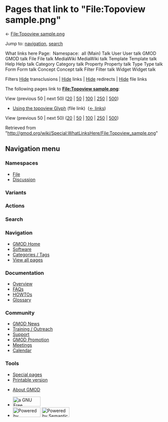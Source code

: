 <div id="mw-page-base" class="noprint">

</div>

<div id="mw-head-base" class="noprint">

</div>

<div id="content" class="mw-body" role="main">

<span id="top"></span>

<div id="mw-js-message" style="display:none;">

</div>



# <span dir="auto">Pages that link to "File:Topoview sample.png"</span>

<div id="bodyContent">

<div id="contentSub">

← [File:Topoview
sample.png](/wiki/File:Topoview_sample.png "File:Topoview sample.png")

</div>

<div id="jump-to-nav" class="mw-jump">

Jump to: [navigation](#mw-navigation), [search](#p-search)

</div>

<div id="mw-content-text">

What links here Page:  Namespace:  all (Main) Talk User User talk GMOD
GMOD talk File File talk MediaWiki MediaWiki talk Template Template talk
Help Help talk Category Category talk Property Property talk Type Type
talk Form Form talk Concept Concept talk Filter Filter talk Widget
Widget talk

Filters
[Hide](/mediawiki/index.php?title=Special:WhatLinksHere/File:Topoview_sample.png&hidetrans=1 "Special:WhatLinksHere/File:Topoview sample.png")
transclusions \|
[Hide](/mediawiki/index.php?title=Special:WhatLinksHere/File:Topoview_sample.png&hidelinks=1 "Special:WhatLinksHere/File:Topoview sample.png")
links \|
[Hide](/mediawiki/index.php?title=Special:WhatLinksHere/File:Topoview_sample.png&hideredirs=1 "Special:WhatLinksHere/File:Topoview sample.png")
redirects \|
[Hide](/mediawiki/index.php?title=Special:WhatLinksHere/File:Topoview_sample.png&hideimages=1 "Special:WhatLinksHere/File:Topoview sample.png")
file links

The following pages link to **[File:Topoview
sample.png](/wiki/File:Topoview_sample.png "File:Topoview sample.png")**:

View (previous 50 \| next 50)
([20](/mediawiki/index.php?title=Special:WhatLinksHere/File:Topoview_sample.png&limit=20 "Special:WhatLinksHere/File:Topoview sample.png")
\|
[50](/mediawiki/index.php?title=Special:WhatLinksHere/File:Topoview_sample.png&limit=50 "Special:WhatLinksHere/File:Topoview sample.png")
\|
[100](/mediawiki/index.php?title=Special:WhatLinksHere/File:Topoview_sample.png&limit=100 "Special:WhatLinksHere/File:Topoview sample.png")
\|
[250](/mediawiki/index.php?title=Special:WhatLinksHere/File:Topoview_sample.png&limit=250 "Special:WhatLinksHere/File:Topoview sample.png")
\|
[500](/mediawiki/index.php?title=Special:WhatLinksHere/File:Topoview_sample.png&limit=500 "Special:WhatLinksHere/File:Topoview sample.png"))

- [Using the topoview
  Glyph](/wiki/Using_the_topoview_Glyph "Using the topoview Glyph")
  (file link) ‎ <span class="mw-whatlinkshere-tools">([←
  links](/mediawiki/index.php?title=Special:WhatLinksHere&target=Using+the+topoview+Glyph "Special:WhatLinksHere"))</span>

View (previous 50 \| next 50)
([20](/mediawiki/index.php?title=Special:WhatLinksHere/File:Topoview_sample.png&limit=20 "Special:WhatLinksHere/File:Topoview sample.png")
\|
[50](/mediawiki/index.php?title=Special:WhatLinksHere/File:Topoview_sample.png&limit=50 "Special:WhatLinksHere/File:Topoview sample.png")
\|
[100](/mediawiki/index.php?title=Special:WhatLinksHere/File:Topoview_sample.png&limit=100 "Special:WhatLinksHere/File:Topoview sample.png")
\|
[250](/mediawiki/index.php?title=Special:WhatLinksHere/File:Topoview_sample.png&limit=250 "Special:WhatLinksHere/File:Topoview sample.png")
\|
[500](/mediawiki/index.php?title=Special:WhatLinksHere/File:Topoview_sample.png&limit=500 "Special:WhatLinksHere/File:Topoview sample.png"))

</div>

<div class="printfooter">

Retrieved from
"<http://gmod.org/wiki/Special:WhatLinksHere/File:Topoview_sample.png>"

</div>

<div id="catlinks" class="catlinks catlinks-allhidden">

</div>

<div class="visualClear">

</div>

</div>

</div>

<div id="mw-navigation">

## Navigation menu

<div id="mw-head">



<div id="left-navigation">

<div id="p-namespaces" class="vectorTabs" role="navigation"
aria-labelledby="p-namespaces-label">

### Namespaces

- <span id="ca-nstab-image"><a href="/wiki/File:Topoview_sample.png" accesskey="c"
  title="View the file page [c]">File</a></span>
- <span id="ca-talk"><a
  href="/mediawiki/index.php?title=File_talk:Topoview_sample.png&amp;action=edit&amp;redlink=1"
  accesskey="t"
  title="Discussion about the content page [t]">Discussion</a></span>

</div>

<div id="p-variants" class="vectorMenu emptyPortlet" role="navigation"
aria-labelledby="p-variants-label">

### 

### Variants[](#)

<div class="menu">

</div>

</div>

</div>

<div id="right-navigation">



<div id="p-cactions" class="vectorMenu emptyPortlet" role="navigation"
aria-labelledby="p-cactions-label">

### Actions[](#)

<div class="menu">

</div>

</div>

<div id="p-search" role="search">

### Search

<div id="simpleSearch">

</div>

</div>

</div>

</div>

<div id="mw-panel">

<div id="p-logo" role="banner">

<a href="/wiki/Main_Page"
style="background-image: url(http://gmod.org/images/GMOD-cogs.png);"
title="Visit the main page"></a>

</div>

<div id="p-Navigation" class="portal" role="navigation"
aria-labelledby="p-Navigation-label">

### Navigation

<div class="body">

- <span id="n-GMOD-Home">[GMOD Home](/wiki/Main_Page)</span>
- <span id="n-Software">[Software](/wiki/GMOD_Components)</span>
- <span id="n-Categories-.2F-Tags">[Categories /
  Tags](/wiki/Categories)</span>
- <span id="n-View-all-pages">[View all
  pages](/wiki/Special:AllPages)</span>

</div>

</div>

<div id="p-Documentation" class="portal" role="navigation"
aria-labelledby="p-Documentation-label">

### Documentation

<div class="body">

- <span id="n-Overview">[Overview](/wiki/Overview)</span>
- <span id="n-FAQs">[FAQs](/wiki/Category:FAQ)</span>
- <span id="n-HOWTOs">[HOWTOs](/wiki/Category:HOWTO)</span>
- <span id="n-Glossary">[Glossary](/wiki/Glossary)</span>

</div>

</div>

<div id="p-Community" class="portal" role="navigation"
aria-labelledby="p-Community-label">

### Community

<div class="body">

- <span id="n-GMOD-News">[GMOD News](/wiki/GMOD_News)</span>
- <span id="n-Training-.2F-Outreach">[Training /
  Outreach](/wiki/Training_and_Outreach)</span>
- <span id="n-Support">[Support](/wiki/Support)</span>
- <span id="n-GMOD-Promotion">[GMOD
  Promotion](/wiki/GMOD_Promotion)</span>
- <span id="n-Meetings">[Meetings](/wiki/Meetings)</span>
- <span id="n-Calendar">[Calendar](/wiki/Calendar)</span>

</div>

</div>

<div id="p-tb" class="portal" role="navigation"
aria-labelledby="p-tb-label">

### Tools

<div class="body">

- <span id="t-specialpages"><a href="/wiki/Special:SpecialPages" accesskey="q"
  title="A list of all special pages [q]">Special pages</a></span>
- <span id="t-print"><a
  href="/mediawiki/index.php?title=Special:WhatLinksHere/File:Topoview_sample.png&amp;printable=yes"
  rel="alternate" accesskey="p"
  title="Printable version of this page [p]">Printable version</a></span>

</div>

</div>

</div>

</div>

<div id="footer" role="contentinfo">

- <span id="footer-places-about">[About
  GMOD](/wiki/GMOD:About "GMOD:About")</span>

<!-- -->

- <span id="footer-copyrightico">[<img src="http://www.gnu.org/graphics/gfdl-logo-small.png" width="88"
  height="31" alt="a GNU Free Documentation License" />](http://www.gnu.org/licenses/fdl-1.3.html)</span>
- <span id="footer-poweredbyico">[<img src="/mediawiki/skins/common/images/poweredby_mediawiki_88x31.png"
  width="88" height="31" alt="Powered by MediaWiki" />](//www.mediawiki.org/)
  [<img
  src="/mediawiki/extensions/SemanticMediaWiki/includes/../resources/images/smw_button.png"
  width="88" height="31" alt="Powered by Semantic MediaWiki" />](https://www.semantic-mediawiki.org/wiki/Semantic_MediaWiki)</span>

<div style="clear:both">

</div>

</div>
